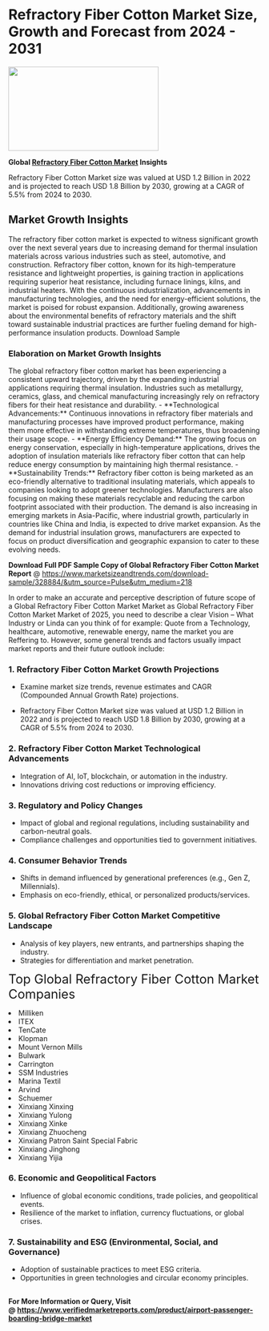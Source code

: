 <H1>Refractory Fiber Cotton Market Size, Growth and Forecast from 2024 - 2031</H1><img class="aligncenter size-medium wp-image-584254" src="https://thirdeyenews.in/wp-content/uploads/2024/09/Global-Market-Research-300x168.jpeg" alt="" width="300" height="168" /><p><strong>Global&nbsp;<a href="https://www.marketsizeandtrends.com/download-sample/328884/&amp;utm_source=Pulse&amp;utm_medium=218">Refractory Fiber Cotton Market</a> Insights</strong></p><p>Refractory Fiber Cotton Market size was valued at USD 1.2 Billion in 2022 and is projected to reach USD 1.8 Billion by 2030, growing at a CAGR of 5.5% from 2024 to 2030.</p><p><h2>Market Growth Insights</h2> The refractory fiber cotton market is expected to witness significant growth over the next several years due to increasing demand for thermal insulation materials across various industries such as steel, automotive, and construction. Refractory fiber cotton, known for its high-temperature resistance and lightweight properties, is gaining traction in applications requiring superior heat resistance, including furnace linings, kilns, and industrial heaters. With the continuous industrialization, advancements in manufacturing technologies, and the need for energy-efficient solutions, the market is poised for robust expansion. Additionally, growing awareness about the environmental benefits of refractory materials and the shift toward sustainable industrial practices are further fueling demand for high-performance insulation products. Download Sample <h3>Elaboration on Market Growth Insights</h3> The global refractory fiber cotton market has been experiencing a consistent upward trajectory, driven by the expanding industrial applications requiring thermal insulation. Industries such as metallurgy, ceramics, glass, and chemical manufacturing increasingly rely on refractory fibers for their heat resistance and durability. - **Technological Advancements:** Continuous innovations in refractory fiber materials and manufacturing processes have improved product performance, making them more effective in withstanding extreme temperatures, thus broadening their usage scope. - **Energy Efficiency Demand:** The growing focus on energy conservation, especially in high-temperature applications, drives the adoption of insulation materials like refractory fiber cotton that can help reduce energy consumption by maintaining high thermal resistance. - **Sustainability Trends:** Refractory fiber cotton is being marketed as an eco-friendly alternative to traditional insulating materials, which appeals to companies looking to adopt greener technologies. Manufacturers are also focusing on making these materials recyclable and reducing the carbon footprint associated with their production. The demand is also increasing in emerging markets in Asia-Pacific, where industrial growth, particularly in countries like China and India, is expected to drive market expansion. As the demand for industrial insulation grows, manufacturers are expected to focus on product diversification and geographic expansion to cater to these evolving needs. </p><p><span class=""><strong>Download Full PDF Sample Copy of Global Refractory Fiber Cotton Market Report</strong> @ <a href="https://www.marketsizeandtrends.com/download-sample/328884/&amp;utm_source=Pulse&amp;utm_medium=218" target="_blank">https://www.marketsizeandtrends.com/download-sample/328884/&amp;utm_source=Pulse&amp;utm_medium=218</a></span></p><p>In order to make an accurate and perceptive description of future scope of a Global&nbsp;Refractory Fiber Cotton Market Market as Global&nbsp;Refractory Fiber Cotton Market Market of 2025, you need to describe a clear Vision &ndash; What Industry or Linda can you think of for example: Quote from a Technology, healthcare, automotive, renewable energy, name the market you are Reffering to. However, some general trends and factors usually impact market reports and their future outlook include:</p><h3>1.&nbsp;<strong>Refractory Fiber Cotton Market Growth Projections</strong></h3><ul><li>Examine market size trends, revenue estimates and CAGR (Compounded Annual Growth Rate) projections.</li><li><p>Refractory Fiber Cotton Market size was valued at USD 1.2 Billion in 2022 and is projected to reach USD 1.8 Billion by 2030, growing at a CAGR of 5.5% from 2024 to 2030.</p></li></ul><h3>2.&nbsp;<strong>Refractory Fiber Cotton Market Technological Advancements</strong></h3><ul><li>Integration of AI, IoT, blockchain, or automation in the industry.</li><li>Innovations driving cost reductions or improving efficiency.</li></ul><h3>3.&nbsp;<strong>Regulatory and Policy Changes</strong></h3><ul><li>Impact of global and regional regulations, including sustainability and carbon-neutral goals.</li><li>Compliance challenges and opportunities tied to government initiatives.</li></ul><h3>4.&nbsp;<strong>Consumer Behavior Trends</strong></h3><ul><li>Shifts in demand influenced by generational preferences (e.g., Gen Z, Millennials).</li><li>Emphasis on eco-friendly, ethical, or personalized products/services.</li></ul><h3>5.&nbsp;<strong>Global Refractory Fiber Cotton Market Competitive Landscape</strong></h3><ul><li>Analysis of key players, new entrants, and partnerships shaping the industry.</li><li>Strategies for differentiation and market penetration.</li></ul><p data-pm-slice="1 1 []"><span style="color: inherit; font-family: inherit; font-size: 25px;">Top Global Refractory Fiber Cotton Market Companies</span></p><div class="" data-test-id=""><p><li>Milliken</li><li> ITEX</li><li> TenCate</li><li> Klopman</li><li> Mount Vernon Mills</li><li> Bulwark</li><li> Carrington</li><li> SSM Industries</li><li> Marina Textil</li><li> Arvind</li><li> Schuemer</li><li> Xinxiang Xinxing</li><li> Xinxiang Yulong</li><li> Xinxiang Xinke</li><li> Xinxiang Zhuocheng</li><li> Xinxiang Patron Saint Special Fabric</li><li> Xinxiang Jinghong</li><li> Xinxiang Yijia</li></p></div><h3>6.&nbsp;<strong>Economic and Geopolitical Factors</strong></h3><ul><li>Influence of global economic conditions, trade policies, and geopolitical events.</li><li>Resilience of the market to inflation, currency fluctuations, or global crises.</li></ul><h3>7.&nbsp;<strong>Sustainability and ESG (Environmental, Social, and Governance)</strong></h3><ul><li>Adoption of sustainable practices to meet ESG criteria.</li><li>Opportunities in green technologies and circular economy principles.</li></ul><h2><strong style="font-size: 14px;">For More Information or Query, Visit @&nbsp;</strong><a style="background-color: #ffffff; font-size: 14px;" href="https://www.marketsizeandtrends.com/report/refractory-fiber-cotton-market/" target="_blank">https://www.verifiedmarketreports.com/product/airport-passenger-boarding-bridge-market</a></h2>
